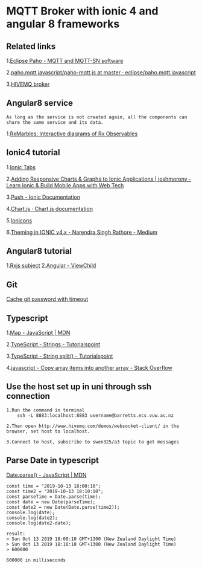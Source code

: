 # MQTT Broker with ionic 4 and angular 8 frameworks

## Related links

1.[Eclipse Paho - MQTT and MQTT-SN software](https://www.eclipse.org/paho/clients/js/)

2.[paho.mqtt.javascript/paho-mqtt.js at master · eclipse/paho.mqtt.javascript](https://github.com/eclipse/paho.mqtt.javascript/blob/master/src/paho-mqtt.js)

3.[HIVEMQ broker](http://www.hivemq.com/demos/websocket-client/)

## Angular8 service

```
As long as the service is not created again, all the components can share the same service and its data.
```

1.[RxMarbles: Interactive diagrams of Rx Observables](https://rxmarbles.com/)

## Ionic4 tutorial

1.[Ionic Tabs](https://www.youtube.com/watch?v=_BnCRIZ1nDk)

2.[Adding Responsive Charts & Graphs to Ionic Applications | joshmorony - Learn Ionic & Build Mobile Apps with Web Tech](https://www.joshmorony.com/adding-responsive-charts-graphs-to-ionic-2-applications/)

3.[Push - Ionic Documentation](https://ionicframework.com/docs/native/push)

4.[Chart.js · Chart.js documentation](https://www.chartjs.org/docs/latest/)

5.[Ionicons](https://ionicframework.com/docs/v3/ionicons/)

6.[Theming in IONIC v4.x - Narendra Singh Rathore - Medium](https://medium.com/@nsrathore/theming-in-ionic-v4-x-603693693b91)

## Angular8 tutorial

1.[Rxjs subject](https://blog.angulartraining.com/rxjs-subjects-a-tutorial-4dcce0e9637f) 2.[Angular - ViewChild](https://angular.io/api/core/ViewChild)

## Git

[Cache git password with timeout](https://help.github.com/en/articles/caching-your-github-password-in-git)

## Typescript

1.[Map - JavaScript | MDN](https://developer.mozilla.org/en-US/docs/Web/JavaScript/Reference/Global_Objects/Map)

2.[TypeScript - Strings - Tutorialspoint](https://www.tutorialspoint.com/typescript/typescript_strings.htm)

3.[TypeScript - String split() - Tutorialspoint](https://www.tutorialspoint.com/typescript/typescript_string_split.htm)

4.[javascript - Copy array items into another array - Stack Overflow](https://stackoverflow.com/questions/4156101/copy-array-items-into-another-array)

## Use the host set up in uni through ssh connection

```
1.Run the command in terminal
    ssh -L 8883:localhost:8883 username@barretts.ecs.vuw.ac.nz

2.Then open http://www.hivemq.com/demos/websocket-client/ in the browser, set host to localhost.

3.Connect to host, subscribe to swen325/a3 topic to get messages
```

## Parse Date in typescript

[Date.parse() - JavaScript | MDN](https://developer.mozilla.org/en-US/docs/Web/JavaScript/Reference/Global_Objects/Date/parse)

```
const time = "2019-10-13 18:00:10";
const time2 = "2019-10-13 18:10:10";
const parseTime = Date.parse(time);
const date = new Date(parseTime);
const date2 = new Date(Date.parse(time2));
console.log(date);
console.log(date2);
console.log(date2-date);

result:
> Sun Oct 13 2019 18:00:10 GMT+1300 (New Zealand Daylight Time)
> Sun Oct 13 2019 18:10:10 GMT+1300 (New Zealand Daylight Time)
> 600000

600000 in milliseconds
```
